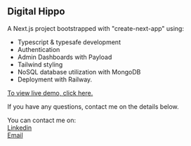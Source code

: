 ## Digital Hippo
A Next.js project bootstrapped with "create-next-app" using:

- Typescript & typesafe development
- Authentication
- Admin Dashboards with Payload
- Tailwind styling
- NoSQL database utilization with MongoDB
- Deployment with Railway.

<a href="https://digital-hippo-production.up.railway.app/" target="_blank">To view live demo, click here.</a>

If you have any questions, contact me on the details below.

You can contact me on:
<br>
<a href="https://www.linkedin.com/in/lewispakoti/" target="_blank">Linkedin</a>
<br>
<a href="mailto:lewispakoti@gmail.com" target="_blank">Email</a>

